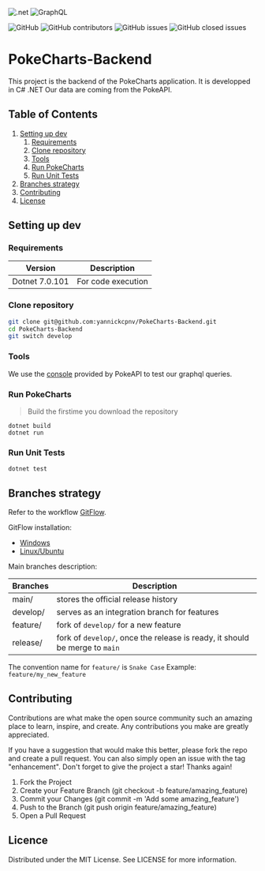 ![.net](https://img.shields.io/badge/.NET-5C2D91?style=flat-square&logo=.net&logoColor=white)
![GraphQL](https://img.shields.io/badge/-GraphQL-E10098?style=flat-square&logo=graphql&logoColor=white)

![GitHub](https://img.shields.io/github/license/yannickcpnv/PokeCharts-Backend?style=flat-square)
![GitHub contributors](https://img.shields.io/github/contributors/yannickcpnv/PokeCharts-Backend?style=flat-square)
![GitHub issues](https://img.shields.io/github/issues-raw/yannickcpnv/PokeCharts-Backend?style=flat-square)
![GitHub closed issues](https://img.shields.io/github/issues-closed-raw/yannickcpnv/PokeCharts-Backend?style=flat-square)


# PokeCharts-Backend

This project is the backend of the PokeCharts application. It is developped in C# .NET
Our data are coming from the PokeAPI.

## Table of Contents

1. [Setting up dev](#setting-up-dev)
    1. [Requirements](#requirements)
    2. [Clone repository](#clone-repository)
    3. [Tools](#tools)
    4. [Run PokeCharts](#run-pokecharts)
    5. [Run Unit Tests](#run-unit-tests)
2. [Branches strategy](#branches-strategy)
3. [Contributing](#contributing)
4. [License](#licence)


## Setting up dev

### Requirements

| Version |  Description  | 
|---|---|
| Dotnet 7.0.101 | For code execution  |


### Clone repository

```sh
git clone git@github.com:yannickcpnv/PokeCharts-Backend.git
cd PokeCharts-Backend
git switch develop
```

### Tools

We use the [console](https://beta.pokeapi.co/graphql/console/) provided by PokeAPI to test our graphql queries.

### Run PokeCharts

> Build the firstime you download the repository
```shell
dotnet build
dotnet run
```

### Run Unit Tests

```shell
dotnet test
```

## Branches strategy

Refer to the workflow [GitFlow](https://www.atlassian.com/git/tutorials/comparing-workflows/gitflow-workflow).

GitFlow installation:
- [Windows](https://git-scm.com/download/win)
- [Linux/Ubuntu](https://howtoinstall.co/en/git-flow)

Main branches description:

| Branches  | Description |
|---|---|
| main/ | stores the official release history  |
| develop/ | serves as an integration branch for features |
| feature/| fork of `develop/` for a new feature|
|release/|fork of `develop/`, once the release is ready, it should be merge to `main`|


The convention name for `feature/` is `Snake Case`
Example: `feature/my_new_feature`

## Contributing

Contributions are what make the open source community such an amazing place to learn, inspire, and create. Any contributions you make are greatly appreciated.

If you have a suggestion that would make this better, please fork the repo and create a pull request. You can also simply open an issue with the tag "enhancement". Don't forget to give the project a star! Thanks again!

1. Fork the Project
2. Create your Feature Branch (git checkout -b feature/amazing_feature)
3. Commit your Changes (git commit -m 'Add some amazing_feature')
4. Push to the Branch (git push origin feature/amazing_feature)
5. Open a Pull Request

## Licence

Distributed under the MIT License. See LICENSE for more information.